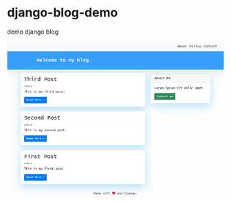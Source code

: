 # django-blog-demo
demo django blog

![Alt text](https://github.com/jenzhng/django-blog-demo/blob/main/project-screenshot.png)
